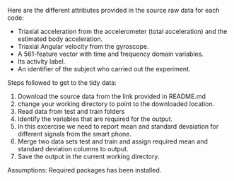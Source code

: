 Here are the different attributes provided in the source raw data for each code:
- Triaxial acceleration from the accelerometer (total acceleration) and the estimated body acceleration.
- Triaxial Angular velocity from the gyroscope. 
- A 561-feature vector with time and frequency domain variables. 
- Its activity label. 
- An identifier of the subject who carried out the experiment.

Steps followed to get to the tidy data:
1. Download the source data from the link provided in README.md
2. change your working directory to point to the downloaded location. 
3. Read data from test and train folders
4. Identify the variables that are required for the output. 
5. In this excercise we need to report mean and standard devaiation for different signals from the smart phone. 
6. Merge two data sets test and train and assign required mean and standard deviation columns to output. 
7. Save the output in the current working directory.


Assumptions: Required packages has been installed. 
